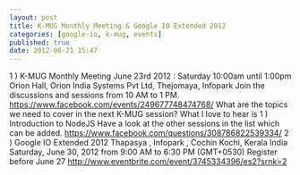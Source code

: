 ```yaml
---
layout: post
title: K-MUG Monthly Meeting & Google IO Extended 2012
categories: [google-io, k-mug, events]
published: true
date: 2012-06-21 15:47
---
```

1 ) K-MUG Monthly Meeting June 23rd 2012 : Saturday 10:00am until 1:00pm Orion Hall, Orion India Systems Pvt Ltd, Thejomaya, Infopark Join the discussions and sessions from 10 AM to 1 PM. https://www.facebook.com/events/249677748474768/ What are the topics we need to cover in the next K-MUG session? What I love to hear is 1 ) Introduction to NodeJS Have a look at the other sessions in the list which can be added. https://www.facebook.com/questions/308786822539334/ 2 ) Google IO Extended 2012 Thapasya , Infopark , Cochin Kochi, Kerala India Saturday, June 30, 2012 from 9:00 AM to 6:30 PM (GMT+0530) Register before June 27 http://www.eventbrite.com/event/3745334396/es2?srnk=2  
